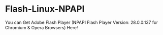 # Flash-Linux-NPAPI
You can Get Adobe Flash Player (NPAPI Flash Player Version: 28.0.0.137 for Chromium &amp; Opera Browsers) Here!
